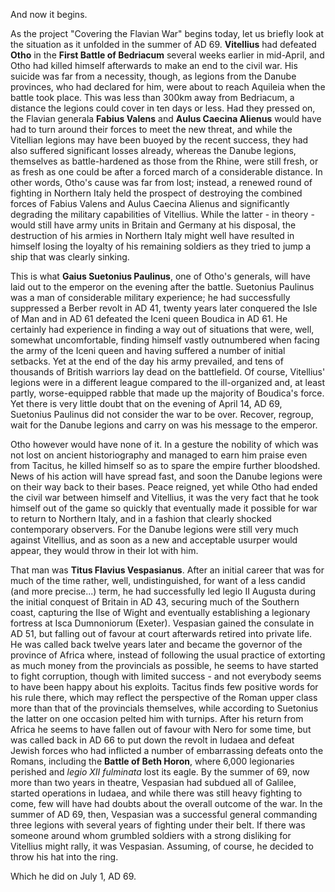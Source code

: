 And now it begins.

As the project "Covering the Flavian War" begins today, let us briefly look at the situation as it unfolded in the summer of AD 69. **Vitellius** had defeated **Otho** in the **First Battle of Bedriacum** several weeks earlier in mid-April, and Otho had killed himself afterwards to make an end to the civil war. His suicide was far from a necessity, though, as legions from the Danube provinces, who had declared for him, were about to reach Aquileia when the battle took place. This was less than 300km away from Bedriacum, a distance the legions could cover in ten days or less. Had they pressed on, the Flavian generala **Fabius Valens** and **Aulus Caecina Alienus** would have had to turn around their forces to meet the new threat, and while the Vitellian legions may have been buoyed by the recent success, they had also suffered significant losses already, whereas the Danube legions, themselves as battle-hardened as those from the Rhine, were still fresh, or as fresh as one could be after a forced march of a considerable distance. In other words, Otho's cause was far from lost; instead, a renewed round of fighting in Northern Italy held the prospect of destroying the combined forces of Fabius Valens and Aulus Caecina Alienus and significantly degrading the military capabilities of Vitellius. While the latter - in theory - would still have army units in Britain and Germany at his disposal, the destruction of his armies in Northern Italy might well have resulted in himself losing the loyalty of his remaining soldiers as they tried to jump a ship that was clearly sinking.

This is what **Gaius Suetonius Paulinus**, one of Otho's generals, will have laid out to the emperor on the evening after the battle. Suetonius Paulinus was a man of considerable military experience; he had successfully suppressed a Berber revolt in AD 41, twenty years later conquered the Isle of Man and in AD 61 defeated the Iceni queen Boudica in AD 61. He certainly had experience in finding a way out of situations that were, well, somewhat uncomfortable, finding himself vastly outnumbered when facing the army of the Iceni queen and having suffered a number of initial setbacks. Yet at the end of the day his army prevailed, and tens of thousands of British warriors lay dead on the battlefield. Of course, Vitellius' legions were in a different league compared to the ill-organized and, at least partly, worse-equipped rabble that made up the majority of Boudica's force. Yet there is very little doubt that on the evening of April 14, AD 69, Suetonius Paulinus did not consider the war to be over. Recover, regroup, wait for the Danube legions and carry on was his message to the emperor.

Otho however would have none of it. In a gesture the nobility of which was not lost on ancient historiography and managed to earn him praise even from Tacitus, he killed himself so as to spare the empire further bloodshed. News of his action will have spread fast, and soon the Danube legions were on their way back to their bases. Peace reigned, yet while Otho had ended the civil war between himself and Vitellius, it was the very fact that he took himself out of the game so quickly that eventually made it possible for war to return to Northern Italy, and in a fashion that clearly shocked contemporary observers. For the Danube legions were still very much against Vitellius, and as soon as a new and acceptable usurper would appear, they would throw in their lot with him.

That man was **Titus Flavius Vespasianus**. After an initial career that was for much of the time rather, well, undistinguished, for want of a less candid (and more precise...) term, he had successfully led legio II Augusta during the initial conquest of Britain in AD 43, securing much of the Southern coast, capturing the Ilse of Wight and eventually establishing a legionary fortress at Isca Dumnoniorum (Exeter). Vespasian gained the consulate in AD 51, but falling out of favour at court afterwards retired into private life. He was called back twelve years later and became the governor of the province of Africa where, instead of following the usual practice of extorting as much money from the provincials as possible, he seems to have started to fight corruption, though with limited success - and not everybody seems to have been happy about his exploits. Tacitus finds few positive words for his rule there, which may reflect the perspective of the Roman upper class more than that of the provincials themselves, while according to Suetonius the latter on one occasion pelted him with turnips. After his return from Africa he seems to have fallen out of favour with Nero for some time, but was called back in AD 66 to put down the revolt in Iudaea and defeat Jewish forces who had inflicted a number of embarrassing defeats onto the Romans, including the **Battle of Beth Horon**, where 6,000 legionaries perished and *legio XII fulminata* lost its eagle. By the summer of 69, now more than two years in theatre, Vespasian had subdued all of Galilee, started operations in Iudaea, and while there was still heavy fighting to come, few will have had doubts about the overall outcome of the war. In the summer of AD 69, then, Vespasian was a successful general commanding three legions with several years of fighting under their belt. If there was someone around whom grumbled soldiers with a strong disliking for Vitellius might rally, it was Vespasian. Assuming, of course, he decided to throw his hat into the ring.

Which he did on July 1, AD 69. 
